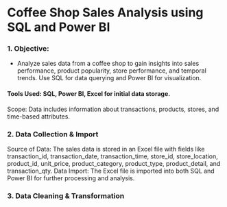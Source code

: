 # Coffee Shop Sales Analysis using SQL and Power BI
  
### 1. Objective:
- Analyze sales data from a coffee shop to gain insights into sales performance, product popularity, store performance, and temporal trends.
Use SQL for data querying and Power BI for visualization.
#### Tools Used: SQL, Power BI, Excel for initial data storage.
Scope: Data includes information about transactions, products, stores, and time-based attributes.
### 2. Data Collection & Import
Source of Data:
The sales data is stored in an Excel file with fields like transaction_id, transaction_date, transaction_time, store_id, store_location, product_id, unit_price, product_category, product_type, product_detail, and transaction_qty.
Data Import:
The Excel file is imported into both SQL and Power BI for further processing and analysis.
### 3. Data Cleaning & Transformation
